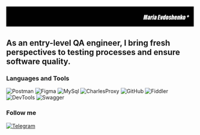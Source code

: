 [![Header](https://github.com/mari-ev/mari-ev/blob/main/assets/шапка%20GitHub.jpg)](https://naro-fominsk.hh.ru/resume/0ef22f00ff0e8776290039ed1f66613363726a)

## As an entry-level QA engineer, I bring fresh perspectives to testing processes and ensure software quality.

### Languages and Tools
![Postman](https://img.shields.io/badge/Postman-090909?style=for-the-badge&logo=postman&logoColor=F88C00)
![Figma](https://img.shields.io/badge/Figma-090909?style=for-the-badge&logo=figma&logoColor=097CDB)
![MySql](https://img.shields.io/badge/-Mysql-090909?style=for-the-badge&logo=mysql&logoColor=47C5FB)
![CharlesProxy](https://img.shields.io/badge/CharlesProxy-090909?style=for-the-badge&logo=charles&logoColor=E5D3FF)
![GitHub](https://img.shields.io/badge/GitHub-090909?style=for-the-badge&logo=GitHub&logoColor=8cc4d7)
![Fiddler](https://img.shields.io/badge/Fiddler-090909?style=for-the-badge&logo=fiddler&logoColor=E5D3FF)
![DevTools](https://img.shields.io/badge/DevTools-090909?style=for-the-badge&logo=googlechrome&logoColor=2674f2)
![Swagger](https://img.shields.io/badge/Swagger-090909?style=for-the-badge&logo=swagger&logoColor=7ede2b)

### Follow me
[![Telegram](https://img.shields.io/badge/Telegram-090909?style=for-the-badge&logo=telegram&logoColor=27A0D9)](https://t.me/ImyaPolzovatelyaMary)